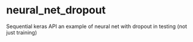 # neural_net_dropout
Sequential keras API 
an example of neural net with dropout in testing (not just training)
